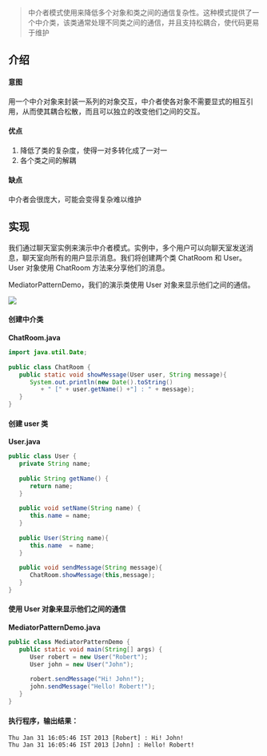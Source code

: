 > 中介者模式使用来降低多个对象和类之间的通信复杂性。这种模式提供了一个中介类，该类通常处理不同类之间的通信，并且支持松耦合，使代码更易于维护

## 介绍

#### 意图
用一个中介对象来封装一系列的对象交互，中介者使各对象不需要显式的相互引用，从而使其耦合松散，而且可以独立的改变他们之间的交互。

#### 优点
1. 降低了类的复杂度，使得一对多转化成了一对一
2. 各个类之间的解耦

#### 缺点
中介者会很庞大，可能会变得复杂难以维护

## 实现
我们通过聊天室实例来演示中介者模式。实例中，多个用户可以向聊天室发送消息，聊天室向所有的用户显示消息。我们将创建两个类 ChatRoom 和 User。User 对象使用 ChatRoom 方法来分享他们的消息。

MediatorPatternDemo，我们的演示类使用 User 对象来显示他们之间的通信。

![](https://www.amoshuang.com/wp-content/uploads/2019/01/中介者模式类图.jpg)


#### 创建中介类

**ChatRoom.java**
```java
import java.util.Date;
 
public class ChatRoom {
   public static void showMessage(User user, String message){
      System.out.println(new Date().toString()
         + " [" + user.getName() +"] : " + message);
   }
}
```
#### 创建 user 类

**User.java**
```java
public class User {
   private String name;
 
   public String getName() {
      return name;
   }
 
   public void setName(String name) {
      this.name = name;
   }
 
   public User(String name){
      this.name  = name;
   }
 
   public void sendMessage(String message){
      ChatRoom.showMessage(this,message);
   }
}
```
#### 使用 User 对象来显示他们之间的通信

**MediatorPatternDemo.java**
```java
public class MediatorPatternDemo {
   public static void main(String[] args) {
      User robert = new User("Robert");
      User john = new User("John");
 
      robert.sendMessage("Hi! John!");
      john.sendMessage("Hello! Robert!");
   }
}
```
#### 执行程序，输出结果：
```
Thu Jan 31 16:05:46 IST 2013 [Robert] : Hi! John!
Thu Jan 31 16:05:46 IST 2013 [John] : Hello! Robert!
```